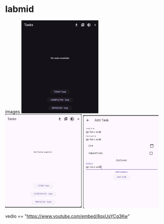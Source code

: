 # labmid
images 
![Project Logo](assets/1.png)
![Project Logo](assets/2.png)
![Project Logo](assets/3.png)

vedio  ==
"https://www.youtube.com/embed/8qxUsYCg3Kw"



